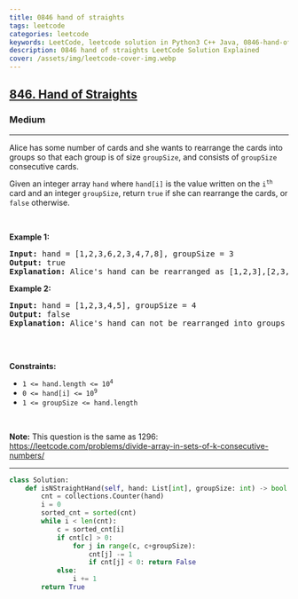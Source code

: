 ```yaml
---
title: 0846 hand of straights
tags: leetcode
categories: leetcode
keywords: LeetCode, leetcode solution in Python3 C++ Java, 0846-hand-of-straights solution
description: 0846 hand of straights LeetCode Solution Explained
cover: /assets/img/leetcode-cover-img.webp
---
```



<h2><a href="https://leetcode.com/problems/hand-of-straights/">846. Hand of Straights</a></h2><h3>Medium</h3><hr><div><p>Alice has some number of cards and she wants to rearrange the cards into groups so that each group is of size <code>groupSize</code>, and consists of <code>groupSize</code> consecutive cards.</p>

<p>Given an integer array <code>hand</code> where <code>hand[i]</code> is the value written on the <code>i<sup>th</sup></code> card and an integer <code>groupSize</code>, return <code>true</code> if she can rearrange the cards, or <code>false</code> otherwise.</p>

<p>&nbsp;</p>
<p><strong class="example">Example 1:</strong></p>

<pre><strong>Input:</strong> hand = [1,2,3,6,2,3,4,7,8], groupSize = 3
<strong>Output:</strong> true
<strong>Explanation:</strong> Alice's hand can be rearranged as [1,2,3],[2,3,4],[6,7,8]
</pre>

<p><strong class="example">Example 2:</strong></p>

<pre><strong>Input:</strong> hand = [1,2,3,4,5], groupSize = 4
<strong>Output:</strong> false
<strong>Explanation:</strong> Alice's hand can not be rearranged into groups of 4.

</pre>

<p>&nbsp;</p>
<p><strong>Constraints:</strong></p>

<ul>
	<li><code>1 &lt;= hand.length &lt;= 10<sup>4</sup></code></li>
	<li><code>0 &lt;= hand[i] &lt;= 10<sup>9</sup></code></li>
	<li><code>1 &lt;= groupSize &lt;= hand.length</code></li>
</ul>

<p>&nbsp;</p>
<p><strong>Note:</strong> This question is the same as 1296: <a href="https://leetcode.com/problems/divide-array-in-sets-of-k-consecutive-numbers/" target="_blank">https://leetcode.com/problems/divide-array-in-sets-of-k-consecutive-numbers/</a></p>
</div>

---




```python
class Solution:
    def isNStraightHand(self, hand: List[int], groupSize: int) -> bool:
        cnt = collections.Counter(hand)
        i = 0
        sorted_cnt = sorted(cnt)
        while i < len(cnt):
            c = sorted_cnt[i]
            if cnt[c] > 0:
                for j in range(c, c+groupSize):
                    cnt[j] -= 1
                    if cnt[j] < 0: return False
            else:
                i += 1
        return True
```
